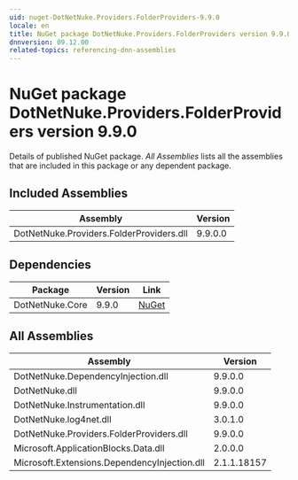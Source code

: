 ```yaml
---
uid: nuget-DotNetNuke.Providers.FolderProviders-9.9.0
locale: en
title: NuGet package DotNetNuke.Providers.FolderProviders version 9.9.0
dnnversion: 09.12.00
related-topics: referencing-dnn-assemblies
---
```


# NuGet package DotNetNuke.Providers.FolderProviders version 9.9.0
Details of published NuGet package.
*All Assemblies* lists all the assemblies that are included in this package or any dependent package.

## Included Assemblies

|Assembly|Version|
|---|---|
|DotNetNuke.Providers.FolderProviders.dll|9.9.0.0|

## Dependencies

|Package|Version|Link|
|---|---|---|
|DotNetNuke.Core|9.9.0|[NuGet](https://www.nuget.org/packages/DotNetNuke.Core/9.9.0)|

## All Assemblies

|Assembly|Version|
|---|---|
|DotNetNuke.DependencyInjection.dll|9.9.0.0|
|DotNetNuke.dll|9.9.0.0|
|DotNetNuke.Instrumentation.dll|9.9.0.0|
|DotNetNuke.log4net.dll|3.0.1.0|
|DotNetNuke.Providers.FolderProviders.dll|9.9.0.0|
|Microsoft.ApplicationBlocks.Data.dll|2.0.0.0|
|Microsoft.Extensions.DependencyInjection.dll|2.1.1.18157|


